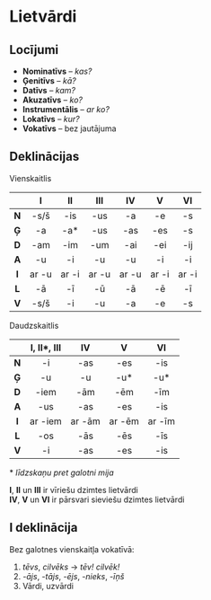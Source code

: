 Lietvārdi
=========

## Locījumi

- **Nominatīvs** – *kas?*
- **Ģenitīvs** – *kā?*
- **Datīvs** – *kam?*
- **Akuzatīvs** – *ko?*
- **Instrumentālis** – *ar ko?*
- **Lokatīvs** – *kur?*
- **Vokatīvs** – bez jautājuma

## Deklinācijas

Vienskaitlis

|       | I     | II    | III   | IV    | V     | VI    |
| :-:   | :-:   | :-:   | :-:   | :-:   | :-:   | :-:   |
| **N** | -s/š  | -is   | -us   | -a    | -e    | -s    |
| **Ģ** | -a    | -a\*  | -us   | -as   | -es   | -s    |
| **D** | -am   | -im   | -um   | -ai   | -ei   | -ij   |
| **A** | -u    | -i    | -u    | -u    | -i    | -i    |
| **I** | ar -u | ar -i | ar -u | ar -u | ar -i | ar -i |
| **L** | -ā    | -ī    | -ū    | -ā    | -ē    | -ī    |
| **V** | -s/š  | -i    | -u    | -a    | -e    | -s    |

Daudzskaitlis

|       | I, II\*, III | IV     | V      | VI     |
| :-:   | :-:          | :-:    | :-:    | :-:    |
| **N** | -i           | -as    | -es    | -is    |
| **Ģ** | -u           | -u     | -u\*   | -u\*   |
| **D** | -iem         | -ām    | -ēm    | -īm    |
| **A** | -us          | -as    | -es    | -is    |
| **I** | ar -iem      | ar -ām | ar -ēm | ar -īm |
| **L** | -os          | -ās    | -ēs    | -īs    |
| **V** | -i           | -as    | -es    | -is    |

\* *līdzskaņu pret galotni mija*

**I**, **II** un **III** ir vīriešu dzimtes lietvārdi  
**IV**, **V** un **VI** ir pārsvari sieviešu dzimtes lietvārdi

## I deklinācija

Bez galotnes vienskaitļa vokatīvā:
1. *tēvs*, *cilvēks* → *tēv! cilvēk!*
2. *-ājs*, *-tājs*, *-ējs*, *-nieks*, *-īņš*
3. Vārdi, uzvārdi
